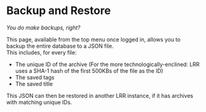 # Backup and Restore

_You do make backups, right?_

This page, available from the top menu once logged in, allows you to backup the entire database to a JSON file.  
This includes, for every file:

* The unique ID of the archive \(For the more technologically-enclined: LRR uses a SHA-1 hash of the first 500KBs of the file as the ID\)
* The saved tags 
* The saved title 

This JSON can then be restored in another LRR instance, if it has archives with matching unique IDs.

